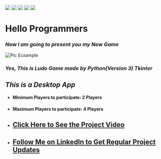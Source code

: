 ![](https://img.shields.io/badge/Programming_Language-Python-blue.svg)
![](https://img.shields.io/badge/Main_Tool_Used-Tkinter-blue.svg)
![](https://img.shields.io/badge/Supporting_Tool_Used-Pillow-orange.svg)
![](https://img.shields.io/badge/Python_Version-3.7-blue.svg)
![](https://img.shields.io/badge/Status-Beta-green.svg)


# Hello Programmers  

###     _Now I am going to present you my New Game_ 

![Pic Ecxample](https://1.bp.blogspot.com/-Cda51ZpZEZs/X88bYBXUBMI/AAAAAAAAAr8/jSEVa5dstWUKfb0aEzUtoJS13mEotSSIACLcBGAsYHQ/w945-h600-p-k-no-nu/ludo_board.png)

###  _Yes, This is Ludo Game made by Python(Version 3) Tkinter_


## _This is a Desktop App_
- #### Minimum Players to participate: 2 Players
- #### Maximum Players to participate: 4 Players



- ## [Click Here to See the Project Video](https://youtu.be/K6LHcfr1HMQ "LCO")

- ## [Follow Me on LinkedIn to Get Regular Project Updates](https://www.linkedin.com/in/samarpan-dasgupta-4aa1061b0/ "LCO")



